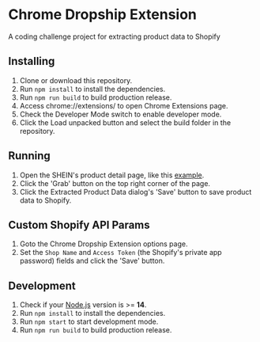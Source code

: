 # Chrome Dropship Extension

A coding challenge project for extracting product data to Shopify

## Installing

1. Clone or download this repository.
2. Run `npm install` to install the dependencies.
3. Run `npm run build` to build production release.
4. Access chrome://extensions/ to open Chrome Extensions page.
5. Check the Developer Mode switch to enable developer mode.
6. Click the Load unpacked button and select the build folder in the repository.

## Running

1. Open the SHEIN's product detail page, like this [example](https://us.shein.com/SHEIN-Solid-Waffle-Knit-Crop-Tee-p-1349247-cat-1738.html?_t=1637378450677&scici=navbar_WomenHomePage~~tab01navbar06menu04dir01~~6_4_1~~itemPicking_00100679~~~~0).
2. Click the 'Grab' button on the top right corner of the page.
3. Click the Extracted Product Data dialog's 'Save' button to save product data to Shopify.

## Custom Shopify API Params

1. Goto the Chrome Dropship Extension options page.
2. Set the `Shop Name` and `Access Token` (the Shopify's private app password) fields and click the 'Save' button.

## Development

1. Check if your [Node.js](https://nodejs.org/) version is >= **14**.
2. Run `npm install` to install the dependencies.
3. Run `npm start` to start development mode.
4. Run `npm run build` to build production release.
